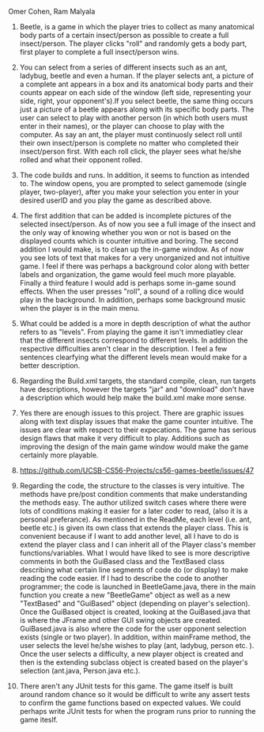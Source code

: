 Omer Cohen, Ram Malyala

1. Beetle, is a game in which the player tries to collect as many anatomical body parts of a certain insect/person as possible to create a full insect/person. The player clicks "roll" and randomly gets a body part, first player to complete a full insect/person wins. 

2. You can select from a series of different insects such as an ant, ladybug, beetle and even a human. If the player selects ant, a picture of a complete ant appears in a box and its anatomical body parts and their counts appear on each side of the window (left side, representing your side, right, your opponent's).If you select beetle, the same thing occurs just a picture of a beetle appears along with its specific body parts. The user can select to play with another person (in which both users must enter in their names), or the player can choose to play with the computer. As say an ant, the player must continuosly select roll until their own insect/person is complete no matter who completed their insect/person first. With each roll click, the player sees what he/she rolled and what their opponent rolled. 

3. The code builds and runs. In addition, it seems to function as intended to. The window opens, you are prompted to select gamemode (single player, two-player), after you make your selection you enter in your desired userID and you play the game as described above. 

4. The first addition that can be added is incomplete pictures of the selected insect/person. As of now you see a full image of the insect and the only way of knowing whether you won or not is based on the displayed counts which is counter intuitive and boring. The second addition I would make, is to clean up the in-game window. As of now you see lots of text that makes for a very unorganized and not intuitive game. I feel if there was perhaps a background color along with better labels and organization, the game would feel much more playable. Finally a third feature I would add is perhaps some in-game sound effects. When the user presses "roll", a sound of a rolling dice would play in the background. In addition, perhaps some background music when the player is in the main menu.

5. What could be added is a more in depth description of what the author refers to as "levels". From playing the game it isn't immediatley clear that the different insects correspond to different levels. In addition the respective difficulties aren't clear in the description. I feel a few sentences clearfying what the different levels mean would make for a better description. 

6. Regarding the Build.xml targets, the standard compile, clean, run targets have descriptions, however the targets "jar" and "download" don't have a description which would help make the build.xml make more sense.  

7. Yes there are enough issues to this project. There are graphic issues along with text display issues that make the game counter intuitive. The issues are clear with respect to their expecations. The game has serious design flaws that make it very difficult to play. Additions such as improving the design of the main game window would make the game certainly more playable. 

8. https://github.com/UCSB-CS56-Projects/cs56-games-beetle/issues/47

9. Regarding the code, the structure to the classes is very intuitive. The methods have pre/post condition comments that make understanding the methods easy. The author utilized switch cases where there were lots of conditions making it easier for a later coder to read, (also it is a personal preferance). As mentioned in the ReadMe, each level (i.e. ant, beetle etc.) is given its own class that extends the player class. This is convenient because if I want to add another level, all I have to do is extend the player class and I can inherit all of the Player class's member functions/variables. What I would have liked to see is more descriptive comments in both the GuiBased class and the TextBased class describing what certain line segments of code do (or display) to make reading the code easier. If I had to describe the code to another programmer; the code is launched in BeetleGame.java, there in the main function you create a new "BeetleGame" object as well as a new "TextBased" and "GuiBased" object (depending on player's selection). Once the GuiBased object is created, looking at the GuiBased.java that is where the JFrame and other GUI swing objects are created. GuiBased.java is also where the code for the user opponent selection exists (single or two player). In addition, within mainFrame method, the user selects the level he/she wishes to play (ant, ladybug, person etc. ). Once the user selects a difficulty, a new player object is created and then is the extending subclass object is created based on the player's selection (ant.java, Person.java etc.). 

10. There aren't any JUnit tests for this game. The game itself is built around random chance so it would be difficult to write any assert tests to confirm the game functions based on expected values. We could perhaps write JUnit tests for when the program runs prior to running the game iteslf.